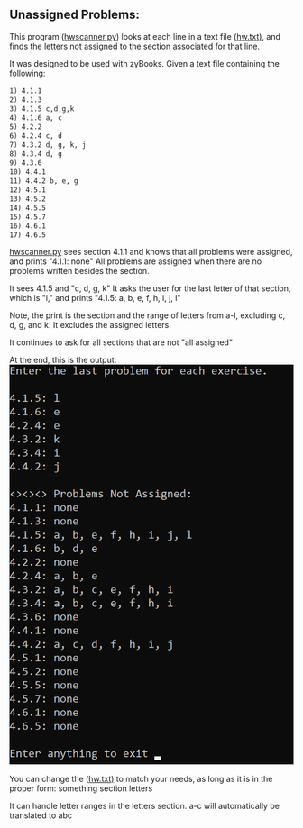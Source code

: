 ## Unassigned Problems:

This program ([hwscanner.py](https://github.com/pbanuru/Unassigned-Letters/blob/main/hwscanner.py)) looks at each line in a text file ([hw.txt)](https://github.com/pbanuru/Unassigned-Letters/blob/main/hw.txt), and finds the letters not assigned to the section associated for that line.

It was designed to be used with zyBooks.
Given a text file containing the following:

    1) 4.1.1
    2) 4.1.3
    3) 4.1.5 c,d,g,k
    4) 4.1.6 a, c
    5) 4.2.2
    6) 4.2.4 c, d
    7) 4.3.2 d, g, k, j
    8) 4.3.4 d, g
    9) 4.3.6
    10) 4.4.1
    11) 4.4.2 b, e, g
    12) 4.5.1
    13) 4.5.2
    14) 4.5.5
    15) 4.5.7
    16) 4.6.1
    17) 4.6.5

[hwscanner.py](https://github.com/pbanuru/Unassigned-Letters/blob/main/hwscanner.py) sees section 4.1.1 and knows that all problems were assigned, and prints "4.1.1: none"
All problems are assigned when there are no problems written besides the section.

It sees 4.1.5 and "c, d, g, k" It asks the user for the last letter of that section, which is "l,"
and prints "4.1.5: a, b, e, f, h, i, j, l"

Note, the print is the section and the range of letters from a-l, excluding c, d, g, and k. It excludes the assigned letters.

It continues to ask for all sections that are not "all assigned"

At the end, this is the output:
![Output: ](https://github.com/pbanuru/Unassigned-Letters/blob/main/example.png)

You can change the ([hw.txt)](https://github.com/pbanuru/Unassigned-Letters/blob/main/hw.txt) to match your needs, as long as it is in the proper form: 
something section letters

It can handle letter ranges in the letters section. a-c will automatically be translated to abc
